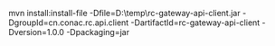 mvn install:install-file -Dfile=D:\temp\rc-gateway-api-client.jar 
-DgroupId=cn.conac.rc.api.client 
-DartifactId=rc-gateway-api-client 
-Dversion=1.0.0 -Dpackaging=jar